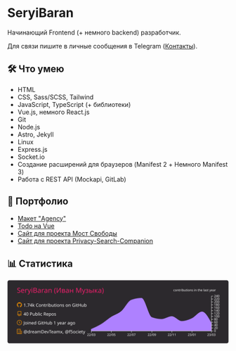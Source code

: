 # SeryiBaran

Начинающий Frontend (+ немного backend) разработчик.

Для связи пишите в личные сообщения в Telegram ([Контакты](https://seryibaran.github.io/contacts)).

## :hammer_and_wrench: Что умею

- HTML
- CSS, Sass/SCSS, Tailwind
- JavaScript, TypeScript (+ библиотеки)
- Vue.js, немного React.js
- Git
- Node.js
- Astro, Jekyll
- Linux
- Express.js
- Socket.io
- Создание расширений для браузеров (Manifest 2 + Немного Manifest 3)
- Работа с REST API (Mockapi, GitLab)

## :briefcase: Портфолио

- [Макет "Agency"](https://github.com/SeryiBaran/maket-agency)
- [Todo на Vue](https://github.com/SeryiBaran/todo-vue)
- [Сайт для проекта Мост Свободы](https://github.com/f5ociety/Bridge-of-Liberty)
- [Сайт для проекта Privacy-Search-Companion](https://github.com/Erghel/Privacy-Search-Companion)

## :bar_chart: Статистика

![Статистика profile-summary-cards](https://raw.githubusercontent.com/SeryiBaran/seryibaran/master/profile-summary-card-output/monokai/0-profile-details.svg)
